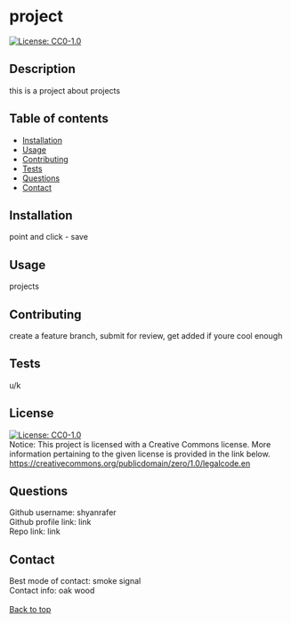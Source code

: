 # project
[![License: CC0-1.0](https://img.shields.io/badge/License-CC0_1.0-lightgrey.svg)](http://creativecommons.org/publicdomain/zero/1.0/)

## Description
this is a project about projects

## Table of contents
- [Installation](#installation)
- [Usage](#usage)
- [Contributing](#contributing)
- [Tests](#tests)
- [Questions](#questions)
- [Contact](#contact)

## Installation
point and click - save

## Usage
projects

## Contributing
create a feature branch, submit for review, get added if youre cool enough

## Tests
u/k

## License
[![License: CC0-1.0](https://img.shields.io/badge/License-CC0_1.0-lightgrey.svg)](http://creativecommons.org/publicdomain/zero/1.0/) <br/>
Notice: This project is licensed with a Creative Commons license. More information pertaining to the given license is provided in the link below. <br/>
https://creativecommons.org/publicdomain/zero/1.0/legalcode.en



## Questions
Github username: shyanrafer <br/>
Github profile link: link <br/>
Repo link: link

## Contact
Best mode of contact: smoke signal <br/>
Contact info: oak wood <br/>
<br/>
[Back to top](#project)
